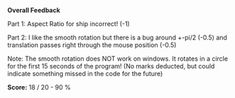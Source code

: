 <b>Overall Feedback</b>

Part 1: Aspect Ratio for ship incorrect! (-1)

Part 2: I like the smooth rotation but there is a bug around +-pi/2 (-0.5) and translation passes right through the mouse position (-0.5)

Note: The smooth rotation does NOT work on windows. It rotates in a circle for the first 15 seconds of the program! (No marks deducted, but could indicate something missed in the code for the future)

<b>Score:</b> 18 / 20 - 90 %